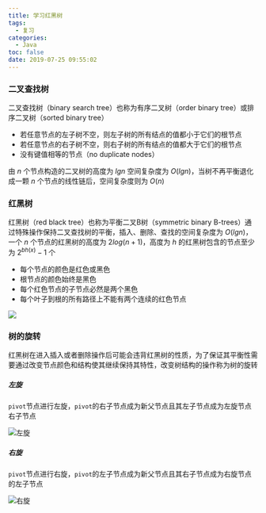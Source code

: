 ```yaml
---
title: 学习红黑树
tags:
  - 复习
categories:
  - Java
toc: false
date: 2019-07-25 09:55:02
---
```


### 二叉查找树
二叉查找树（binary search tree）也称为有序二叉树（order binary tree）或排序二叉树（sorted binary tree）

- 若任意节点的左子树不空，则左子树的所有结点的值都小于它们的根节点
- 若任意节点的右子树不空，则右子树的所有结点的值都大于它们的根节点
- 没有键值相等的节点（no duplicate nodes）

由 $n$ 个节点构造的二叉树的高度为 $lgn$ 空间复杂度为 $O(lgn)$，当树不再平衡退化成一颗 $n$ 个节点的线性链后，空间复杂度则为 $O(n)$

### 红黑树
红黑树（red black tree）也称为平衡二叉B树（symmetric binary B-trees）通过特殊操作保持二叉查找树的平衡，插入、删除、查找的空间复杂度为 $O(lgn)$，一个 $n$ 个节点的红黑树的高度为 $2log(n+1)$，高度为 $h$ 的红黑树包含的节点至少为 $2^{bh(x)}-1$ 个

- 每个节点的颜色是红色或黑色
- 根节点的颜色始终是黑色
- 每个红色节点的子节点必然是两个黑色
- 每个叶子到根的所有路径上不能有两个连续的红色节点

![](/images/red-black-tree.png)

### 树的旋转
红黑树在进入插入或者删除操作后可能会违背红黑树的性质，为了保证其平衡性需要通过改变节点颜色和结构使其继续保持其特性，改变树结构的操作称为树的旋转

##### 左旋
`pivot`节点进行左旋，`pivot`的右子节点成为新父节点且其左子节点成为左旋节点右子节点

![左旋](/images/left-pivot.jpg)

##### 右旋
`pivot`节点进行右旋，`pivot`的左子节点成为新父节点且其右子节点成为右旋节点的左子节点

![右旋](/images/right-povit.jpg)